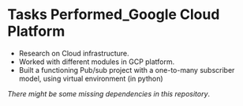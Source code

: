 # Tasks Performed_Google Cloud Platform 

- Research on Cloud infrastructure. 
- Worked with different modules in GCP platform. 
- Built a functioning Pub/sub project with a one-to-many subscriber model, using virtual environment (in python) 







*There might be some missing dependencies in this repository*.
